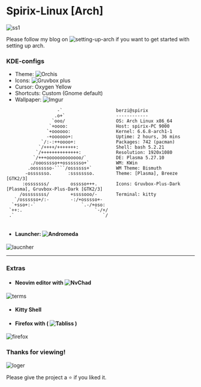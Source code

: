 # Spirix-Linux [Arch]
![ss1](https://github.com/Spirizeon/spirix-arch-kde/assets/123345456/8944e97f-ca36-45ad-9628-958376f47a18)

Please follow my blog on ![setting-up-arch](https://zyree.hashnode.dev/setting-up-arch) if you want to get started with setting up arch.
### KDE-configs
+ Theme: ![Orchis](https://store.kde.org/p/1458927/)
+ Icons: ![Gruvbox plus](https://github.com/SylEleuth/gruvbox-plus-icon-pack)
+ Cursor: Oxygen Yellow
+ Shortcuts: Custom (Gnome default)
+ Wallpaper: ![Imgur](https://imgur.com/6CZL5hD)

```
                   -`                    berzi@spirix 
                  .o+`                   ------------ 
                 `ooo/                   OS: Arch Linux x86_64 
                `+oooo:                  Host: spirix-PC 9000 
               `+oooooo:                 Kernel: 6.6.8-arch1-1 
               -+oooooo+:                Uptime: 2 hours, 36 mins 
             `/:-:++oooo+:               Packages: 742 (pacman) 
            `/++++/+++++++:              Shell: bash 5.2.21 
           `/++++++++++++++:             Resolution: 1920x1080 
          `/+++ooooooooooooo/`           DE: Plasma 5.27.10 
         ./ooosssso++osssssso+`          WM: KWin 
        .oossssso-````/ossssss+`         WM Theme: Bismuth 
       -osssssso.      :ssssssso.        Theme: [Plasma], Breeze [GTK2/3] 
      :osssssss/        osssso+++.       Icons: Gruvbox-Plus-Dark [Plasma], Gruvbox-Plus-Dark [GTK2/3] 
     /ossssssss/        +ssssooo/-       Terminal: kitty 
   `/ossssso+/:-        -:/+osssso+-     
  `+sso+:-`                 `.-/+oso:     
 `++:.                           `-/+/   
 .`                                 `/
                                                                 

```

+ #### Launcher: ![Andromeda](https://store.kde.org/p/2048016/)
![laucnher](https://github.com/Spirizeon/spirix-arch-kde/assets/123345456/e1e112b4-6f3b-4d1d-ba9e-c12847ff0260)

---
### Extras
+ #### Neovim editor with ![NvChad](https://nvchad.com/)
![terms](https://github.com/Spirizeon/spirix-arch-kde/assets/123345456/dd2ef48d-051e-49a2-9670-3ca38db4e71f)

+ #### Kitty Shell
+ #### Firefox with ( ![Tabliss](https://tabliss.io/) )
![firefox](https://github.com/Spirizeon/spirix-arch-kde/assets/123345456/b6387fcc-64cf-4c49-b4aa-b57d9717b8e1)

### Thanks for viewing!
![loger](https://github.com/Spirizeon/spirix-arch-kde/assets/123345456/ed6baafb-56d0-4bc7-b749-05ad0b0137aa)

Please give the project a ⭐ if you liked it.

